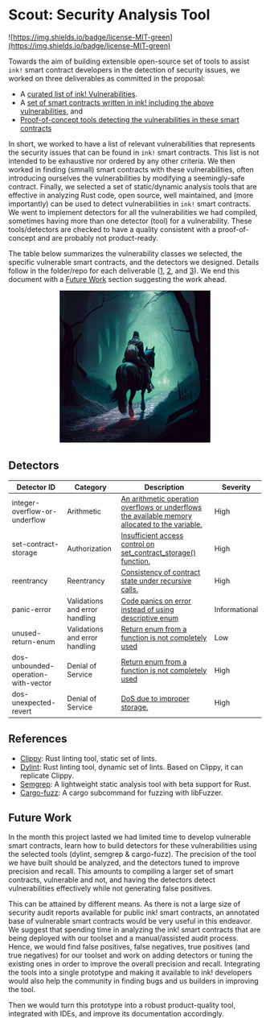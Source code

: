 # Scout: Security Analysis Tool

![https://img.shields.io/badge/license-MIT-green](https://img.shields.io/badge/license-MIT-green)

Towards the aim of building extensible open-source set of tools to assist 
`ink!` smart contract developers in the detection of security issues, we
worked on three deliverables as committed in the proposal:
- A [curated list of ink! Vulnerabilities](./curated-list-of-vulnerabilities/README.md).
- A [set of smart contracts written in ink! including the above vulnerabilities](./vulnerabilities/README.md), and
- [Proof-of-concept tools detecting the vulnerabilities in these smart contracts](./detectors/README.md)

In short, we worked to have a list of relevant vulnerabilities that represents the
security issues that can be found in `ink!` smart contracts. This list is not 
intended to be exhaustive nor ordered by any other criteria. We then worked in
finding (smnall) smart contracts with these vulnerabilities, often introducing
ourselves the vulnerabilities by modifying a seemingly-safe contract. Finally,
we selected a set of static/dynamic analysis tools that are effective in analyzing
Rust code, open source, well maintained, and (more importantly) can be used to
detect vulnerabilities in `ink!` smart contracts. We went to implement detectors
for all the vulnerabilities we had compiled, sometimes having more than one 
detector (tool) for a vulnerability. These tools/detectors are checked to have
a quality consistent with a proof-of-concept and are probably not product-ready.

The table below summarizes the vulnerability classes we selected, the specific
vulnerable smart contracts, and the detectors we designed. Details follow in the 
folder/repo for each deliverable ([1](./curated-list-of-vulnerabilities/README.md),
[2](./vulnerabilities/README.md), and [3](./detectors/README.md)).
We end this document with a [Future Work](#future-work) section suggesting the
work ahead. 

<p align="center">
  <img src="/assets/scout.png" alt="Scout in a Dark Forest" width="300" center  />
</p>

## Detectors

| Detector ID                   | Category                       | Description                                                                                                                                                                                        | Severity      | 
| ----------------------------- | ------------------------------ | ------------------------------------------------- | ---------------------------------------------------------------------------------------------------------------- | 
| integer-overflow-or-underflow | Arithmetic                     | [An arithmetic operation overflows or underflows the available memory allocated to the variable.](https://github.com/CoinFabrik/web3-grant/tree/main/vulnerabilities/examples/integer-overflow-or-underflow) | High          |
| set-contract-storage          | Authorization                  |  [Insufficient access control on set_contract_storage() function.](https://github.com/CoinFabrik/web3-grant/tree/main/vulnerabilities/examples/set-contract-storage)                                          | High          |
| reentrancy                    | Reentrancy                     | [Consistency of contract state under recursive calls.](https://github.com/CoinFabrik/web3-grant/tree/main/vulnerabilities/examples/reentrancy)                                                               | High          |
| panic-error                   | Validations and error handling |  [Code panics on error instead of using descriptive enum](https://github.com/CoinFabrik/web3-grant/tree/main/vulnerabilities/examples/panic-error)                                                            | Informational |
| unused-return-enum            | Validations and error handling |  [Return enum from a function is not completely used](https://github.com/CoinFabrik/web3-grant/tree/main/vulnerabilities/examples/unused-return-enum)                                                         | Low           |
| dos-unbounded-operation-with-vector       | Denial of Service               | [Return enum from a function is not completely used](https://github.com/CoinFabrik/web3-grant/tree/main/vulnerabilities/examples/dos-unbounded-operation-with-vector)                                                    | High          |
| dos-unexpected-revert         | Denial of Service              |  [DoS due to improper storage.](https://github.com/CoinFabrik/web3-grant/tree/main/vulnerabilities/examples/dos-unexpected-revert)                                                                                | High          |

## References
- [Clippy](https://github.com/rust-lang/rust-clippy): Rust linting tool, static set of lints.
- [Dylint](https://github.com/trailofbits/dylint): Rust linting tool, dynamic set of lints. Based on Clippy, it can replicate Clippy.
- [Semgrep](https://github.com/returntocorp/semgrep): A lightweight static analysis tool with beta support for Rust.
- [Cargo-fuzz](https://github.com/rust-fuzz/cargo-fuzz): A cargo subcommand for fuzzing with libFuzzer.


## Future Work
In the month this project lasted we had limited time to develop vulnerable smart 
contracts, learn how to build detectors for these vulnerabilities using the 
selected tools (dylint, semgrep & cargo-fuzz). 
The precision of the tool we have built should be analyzed, and the detectors
tuned to improve precision and recall. 
This amounts to compiling a larger set of smart contracts, vulnerable and not, 
and having the detectors detect vulnerabilities effectively while not generating 
false positives. 

This can be attained by different means. As there is not a large size of security
audit reports available for public ink! smart contracts, an annotated base of
vulnerable smart contracts would be very useful in this endeavor.
We suggest that spending time in analyzing the ink! smart contracts that are 
being deployed with our toolset and a manual/assisted audit process. Hence,
we would find false positives, false negatives, true positives (and true negatives)
for our toolset and work on adding detectors or tuning the existing ones in order
to improve the overall precision and recall. Integrating the tools into a single
prototype and making it available to ink! developers would also help the community
in finding bugs and us builders in improving the tool. 

Then we would turn this prototype into a robust product-quality tool, integrated 
with IDEs, and improve its documentation accordingly.

